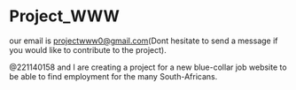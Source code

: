 # Project_WWW

our email is projectwww0@gmail.com(Dont hesitate to send a message if you would like to contribute to the project).


@221140158 and I are creating a project for a new blue-collar job website to be able to find employment for the many South-Africans.
